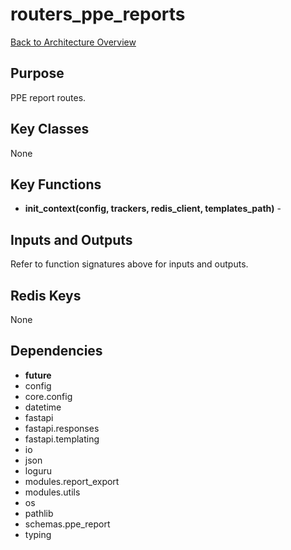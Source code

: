# routers_ppe_reports
[Back to Architecture Overview](../README.md)

## Purpose
PPE report routes.

## Key Classes
None

## Key Functions
- **init_context(config, trackers, redis_client, templates_path)** -

## Inputs and Outputs
Refer to function signatures above for inputs and outputs.

## Redis Keys
None

## Dependencies
- __future__
- config
- core.config
- datetime
- fastapi
- fastapi.responses
- fastapi.templating
- io
- json
- loguru
- modules.report_export
- modules.utils
- os
- pathlib
- schemas.ppe_report
- typing
